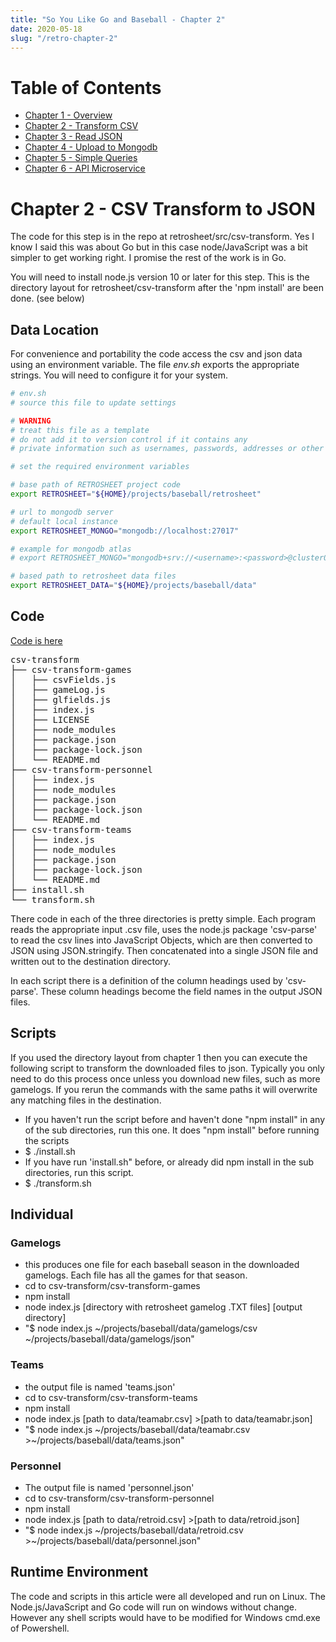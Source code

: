 ```yaml
---
title: "So You Like Go and Baseball - Chapter 2"
date: 2020-05-18
slug: "/retro-chapter-2"
---
```


# Table of Contents

- [Chapter 1 - Overview](https://github.com/dmh2000/retrosheet/blob/main/doc/retro-chapter-1/index.md)
- [Chapter 2 - Transform CSV](https://github.com/dmh2000/retrosheet/blob/main/doc/retro-chapter-2/index.md)
- [Chapter 3 - Read JSON](https://github.com/dmh2000/retrosheet/blob/main/doc/retro-chapter-3/index.md)
- [Chapter 4 - Upload to Mongodb](https://github.com/dmh2000/retrosheet/blob/main/doc/retro-chapter-4/index.md)
- [Chapter 5 - Simple Queries](https://github.com/dmh2000/retrosheet/blob/main/doc/retro-chapter-5/index.md)
- [Chapter 6 - API Microservice](https://github.com/dmh2000/retrosheet/blob/main/doc/retro-chapter-6/index.md)

# Chapter 2 - CSV Transform to JSON

The code for this step is in the repo at retrosheet/src/csv-transform. Yes I know I said this was about Go but in this case node/JavaScript was a bit simpler to get working right. I promise the rest of the work is in Go.

You will need to install node.js version 10 or later for this step.
This is the directory layout for retrosheet/csv-transform after the 'npm install' are been done. (see below)

## Data Location

For convenience and portability the code access the csv and json data using an environment variable.
The file _env.sh_ exports the appropriate strings. You will need to configure it for your system.

```bash
# env.sh
# source this file to update settings

# WARNING
# treat this file as a template
# do not add it to version control if it contains any
# private information such as usernames, passwords, addresses or other authentication data

# set the required environment variables

# base path of RETROSHEET project code
export RETROSHEET="${HOME}/projects/baseball/retrosheet"

# url to mongodb server
# default local instance
export RETROSHEET_MONGO="mongodb://localhost:27017"

# example for mongodb atlas
# export RETROSHEET_MONGO="mongodb+srv://<username>:<password>@cluster0.<cluster id>.mongodb.net/<database name>?retryWrites=true&w=majority"

# based path to retrosheet data files
export RETROSHEET_DATA="${HOME}/projects/baseball/data"
```

## Code

[Code is here](https://github.com/dmh2000/go_baseball_with_retrosheet/tree/main/src/csv-transform)

<pre>
csv-transform
├── csv-transform-games
│   ├── csvFields.js
│   ├── gameLog.js
│   ├── glfields.js
│   ├── index.js
│   ├── LICENSE
│   ├── node_modules
│   ├── package.json
│   ├── package-lock.json
│   └── README.md
├── csv-transform-personnel
│   ├── index.js
│   ├── node_modules
│   ├── package.json
│   ├── package-lock.json
│   └── README.md
├── csv-transform-teams
│   ├── index.js
│   ├── node_modules
│   ├── package.json
│   ├── package-lock.json
│   └── README.md
├── install.sh
└── transform.sh
</pre>

There code in each of the three directories is pretty simple. Each program reads the appropriate input .csv file, uses the node.js package 'csv-parse' to read the csv lines into JavaScript Objects, which are then converted to JSON using JSON.stringify. Then concatenated into a single JSON file and written out to the destination directory.

In each script there is a definition of the column headings used by 'csv-parse'. These column headings become the field names in the output JSON files.

## Scripts

If you used the directory layout from chapter 1 then you can execute the following script to transform the downloaded files to json. Typically you only need to do this process once unless you download new files, such as more gamelogs. If you rerun the commands with the same paths it will overwrite any matching files in the destination.

- If you haven't run the script before and haven't done "npm install" in any of the sub directories, run this one. It does "npm install" before running the scripts
- $ ./install.sh
- If you have run 'install.sh" before, or already did npm install in the sub directories, run this script.
- $ ./transform.sh

## Individual

### Gamelogs

- this produces one file for each baseball season in the downloaded gamelogs. Each file has all the games for that season.
- cd to csv-transform/csv-transform-games
- npm install
- node index.js [directory with retrosheet gamelog .TXT files] [output directory]
- "$ node index.js ~/projects/baseball/data/gamelogs/csv ~/projects/baseball/data/gamelogs/json"

### Teams

- the output file is named 'teams.json'
- cd to csv-transform/csv-transform-teams
- npm install
- node index.js [path to data/teamabr.csv] >[path to data/teamabr.json]
- "$ node index.js ~/projects/baseball/data/teamabr.csv >~/projects/baseball/data/teams.json"

### Personnel

- The output file is named 'personnel.json'
- cd to csv-transform/csv-transform-personnel
- npm install
- node index.js [path to data/retroid.csv] >[path to data/retroid.json]
- "$ node index.js ~/projects/baseball/data/retroid.csv >~/projects/baseball/data/personnel.json"

## Runtime Environment

The code and scripts in this article were all developed and run on Linux. The Node.js/JavaScript and Go code will run on windows without change. However any shell scripts would have to be modified for Windows cmd.exe of Powershell.
